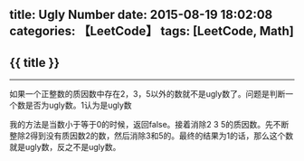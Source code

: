 title: Ugly Number
date: 2015-08-19 18:02:08
categories: 【LeetCode】
tags: [LeetCode, Math]
---
## {{ title }} ##

---

如果一个正整数的质因数中存在2，3，5以外的数就不是ugly数了。问题是判断一个数是否为ugly数。1认为是ugly数

我的方法是当数小于等于0的时候，返回false。接着消除2 3 5的质因数。先不断整除2得到没有质因数2的数，然后消除3和5的。最终的结果为1的话，那么这个数就是ugly数，反之不是ugly数。